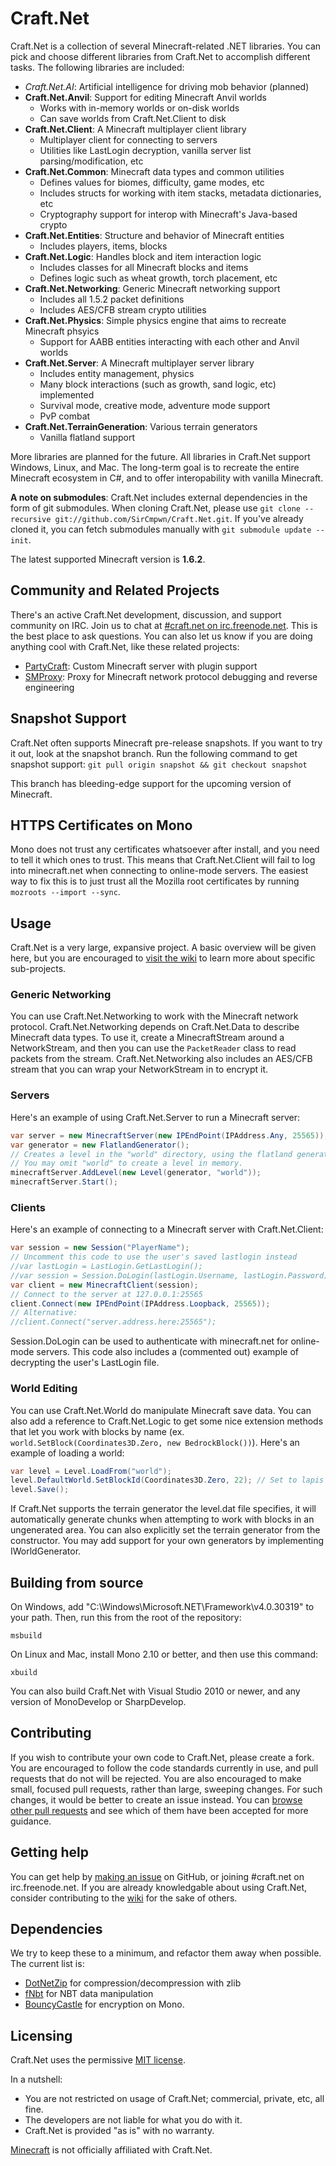 # Craft.Net

Craft.Net is a collection of several Minecraft-related .NET libraries. You can pick and choose different
libraries from Craft.Net to accomplish different tasks. The following libraries are included:

* *Craft.Net.AI*: Artificial intelligence for driving mob behavior (planned)
* **Craft.Net.Anvil**: Support for editing Minecraft Anvil worlds
  * Works with in-memory worlds or on-disk worlds
  * Can save worlds from Craft.Net.Client to disk
* **Craft.Net.Client**: A Minecraft multiplayer client library
  * Multiplayer client for connecting to servers
  * Utilities like LastLogin decryption, vanilla server list parsing/modification, etc
* **Craft.Net.Common**: Minecraft data types and common utilities
  * Defines values for biomes, difficulty, game modes, etc
  * Includes structs for working with item stacks, metadata dictionaries, etc
  * Cryptography support for interop with Minecraft's Java-based crypto
* **Craft.Net.Entities**: Structure and behavior of Minecraft entities
  * Includes players, items, blocks
* **Craft.Net.Logic**: Handles block and item interaction logic
  * Includes classes for all Minecraft blocks and items
  * Defines logic such as wheat growth, torch placement, etc
* **Craft.Net.Networking**: Generic Minecraft networking support
  * Includes all 1.5.2 packet definitions
  * Includes AES/CFB stream crypto utilities
* **Craft.Net.Physics**: Simple physics engine that aims to recreate Minecraft phsyics
  * Support for AABB entities interacting with each other and Anvil worlds
* **Craft.Net.Server**: A Minecraft multiplayer server library
  * Includes entity management, physics
  * Many block interactions (such as growth, sand logic, etc) implemented
  * Survival mode, creative mode, adventure mode support
  * PvP combat
* **Craft.Net.TerrainGeneration**: Various terrain generators
  * Vanilla flatland support

More libraries are planned for the future. All libraries in Craft.Net support Windows, Linux, and Mac. The
long-term goal is to recreate the entire Minecraft ecosystem in C#, and to offer interopability with vanilla
Minecraft.

**A note on submodules**: Craft.Net includes external dependencies in the form of git submodules. When cloning
Craft.Net, please use `git clone --recursive git://github.com/SirCmpwn/Craft.Net.git`. If you've already cloned
it, you can fetch submodules manually with `git submodule update --init`.

The latest supported Minecraft version is **1.6.2**.

## Community and Related Projects

There's an active Craft.Net development, discussion, and support community on IRC. Join us to chat at
[#craft.net on irc.freenode.net](http://webchat.freenode.net/?channels=craft.net&uio=d4). This is the best place
to ask questions. You can also let us know if you are doing anything cool with Craft.Net, like these related
projects:

* [PartyCraft](https://github.com/SirCmpwn/PartyCraft): Custom Minecraft server with plugin support
* [SMProxy](https://github.com/SirCmpwn/SMProxy): Proxy for Minecraft network protocol debugging and reverse engineering

## Snapshot Support

Craft.Net often supports Minecraft pre-release snapshots. If you want to try it out, look at the snapshot
branch. Run the following command to get snapshot support: `git pull origin snapshot && git checkout snapshot`

This branch has bleeding-edge support for the upcoming version of Minecraft.

## HTTPS Certificates on Mono

Mono does not trust any certificates whatsoever after install, and you need to tell it which ones to trust.
This means that Craft.Net.Client will fail to log into minecraft.net when connecting to online-mode servers.
The easiest way to fix this is to just trust all the Mozilla root certificates by running
`mozroots --import --sync`.

## Usage

Craft.Net is a very large, expansive project. A basic overview will be given here, but you are encouraged to
[visit the wiki](https://github.com/SirCmpwn/Craft.Net/wiki) to learn more about specific sub-projects.

### Generic Networking

You can use Craft.Net.Networking to work with the Minecraft network protocol. Craft.Net.Networking depends on
Craft.Net.Data to describe Minecraft data types. To use it, create a MinecraftStream around a NetworkStream,
and then you can use the `PacketReader` class to read packets from the stream. Craft.Net.Networking also
includes an AES/CFB stream that you can wrap your NetworkStream in to encrypt it.

### Servers

Here's an example of using Craft.Net.Server to run a Minecraft server:

```csharp
var server = new MinecraftServer(new IPEndPoint(IPAddress.Any, 25565));
var generator = new FlatlandGenerator();
// Creates a level in the "world" directory, using the flatland generator
// You may omit "world" to create a level in memory.
minecraftServer.AddLevel(new Level(generator, "world"));
minecraftServer.Start();
```

### Clients

Here's an example of connecting to a Minecraft server with Craft.Net.Client:

```csharp
var session = new Session("PlayerName");
// Uncomment this code to use the user's saved lastlogin instead
//var lastLogin = LastLogin.GetLastLogin();
//var session = Session.DoLogin(lastLogin.Username, lastLogin.Password);
var client = new MinecraftClient(session);
// Connect to the server at 127.0.0.1:25565
client.Connect(new IPEndPoint(IPAddress.Loopback, 25565));
// Alternative:
//client.Connect("server.address.here:25565");
```

Session.DoLogin can be used to authenticate with minecraft.net for online-mode servers. This code also
includes a (commented out) example of decrypting the user's LastLogin file.

### World Editing

You can use Craft.Net.World do manipulate Minecraft save data. You can also add a reference to Craft.Net.Logic
to get some nice extension methods that let you work with blocks by name
(ex. `world.SetBlock(Coordinates3D.Zero, new BedrockBlock())`). Here's an example of loading a world:

```csharp
var level = Level.LoadFrom("world");
level.DefaultWorld.SetBlockId(Coordinates3D.Zero, 22); // Set to lapis block
level.Save();
```

If Craft.Net supports the terrain generator the level.dat file specifies, it will automatically generate
chunks when attempting to work with blocks in an ungenerated area. You can also explicitly set the terrain
generator from the constructor. You may add support for your own generators by implementing IWorldGenerator.

## Building from source

On Windows, add "C:\Windows\Microsoft.NET\Framework\v4.0.30319" to your path. Then, run this from the root
of the repository:

    msbuild

On Linux and Mac, install Mono 2.10 or better, and then use this command:

    xbuild

You can also build Craft.Net with Visual Studio 2010 or newer, and any version of MonoDevelop or SharpDevelop.

## Contributing

If you wish to contribute your own code to Craft.Net, please create a fork. You are encouraged to follow
the code standards currently in use, and pull requests that do not will be rejected. You are also
encouraged to make small, focused pull requests, rather than large, sweeping changes. For such changes,
it would be better to create an issue instead. You can
[browse other pull requests](https://github.com/SirCmpwn/Craft.Net/pulls?direction=desc&page=1&sort=created&state=closed)
and see which of them have been accepted for more guidance.

## Getting help

You can get help by [making an issue](https://github.com/SirCmpwn/Craft.Net/issues) on GitHub, or joining
\#craft.net on irc.freenode.net. If you are already knowledgable about using Craft.Net, consider contributing
to the [wiki](https://github.com/SirCmpwn/Craft.Net/wiki) for the sake of others.

## Dependencies

We try to keep these to a minimum, and refactor them away when possible. The current list is:

* [DotNetZip](http://dotnetzip.codeplex.com/) for compression/decompression with zlib
* [fNbt](https://github.com/fragmer/fNbt) for NBT data manipulation
* [BouncyCastle](http://www.bouncycastle.org/csharp/) for encryption on Mono.

## Licensing

Craft.Net uses the permissive [MIT license](http://www.opensource.org/licenses/mit-license.php/).

In a nutshell:

* You are not restricted on usage of Craft.Net; commercial, private, etc, all fine.
* The developers are not liable for what you do with it.
* Craft.Net is provided "as is" with no warranty.

[Minecraft](http://minecraft.net) is not officially affiliated with Craft.Net.
